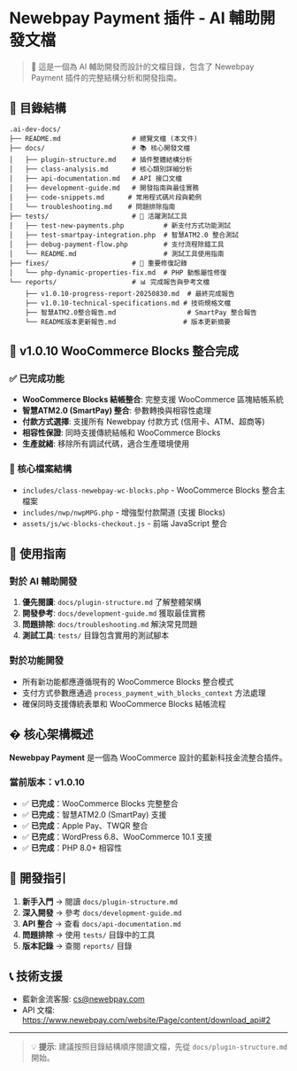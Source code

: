 # Newebpay Payment 插件 - AI 輔助開發文檔

> 🤖 這是一個為 AI 輔助開發而設計的文檔目錄，包含了 Newebpay Payment 插件的完整結構分析和開發指南。

## 📁 目錄結構

```
.ai-dev-docs/
├── README.md                  # 總覽文檔 (本文件)
├── docs/                      # 📚 核心開發文檔
│   ├── plugin-structure.md    # 插件整體結構分析
│   ├── class-analysis.md      # 核心類別詳細分析  
│   ├── api-documentation.md   # API 接口文檔
│   ├── development-guide.md   # 開發指南與最佳實務
│   ├── code-snippets.md      # 常用程式碼片段與範例
│   └── troubleshooting.md    # 問題排除指南
├── tests/                     # 🧪 活躍測試工具
│   ├── test-new-payments.php          # 新支付方式功能測試
│   ├── test-smartpay-integration.php  # 智慧ATM2.0 整合測試
│   ├── debug-payment-flow.php         # 支付流程除錯工具
│   └── README.md                      # 測試工具使用指南
├── fixes/                     # 🔧 重要修復記錄
│   └── php-dynamic-properties-fix.md  # PHP 動態屬性修復
└── reports/                   # 📊 完成報告與參考文檔
    ├── v1.0.10-progress-report-20250830.md  # 最終完成報告
    ├── v1.0.10-technical-specifications.md # 技術規格文檔
    ├── 智慧ATM2.0整合報告.md                  # SmartPay 整合報告
    └── README版本更新報告.md                 # 版本更新摘要
```

## 🎯 v1.0.10 WooCommerce Blocks 整合完成

### ✅ 已完成功能
- **WooCommerce Blocks 結帳整合**: 完整支援 WooCommerce 區塊結帳系統
- **智慧ATM2.0 (SmartPay) 整合**: 參數轉換與相容性處理
- **付款方式選擇**: 支援所有 Newebpay 付款方式 (信用卡、ATM、超商等)
- **相容性保證**: 同時支援傳統結帳和 WooCommerce Blocks
- **生產就緒**: 移除所有調試代碼，適合生產環境使用

### 🔧 核心檔案結構
- `includes/class-newebpay-wc-blocks.php` - WooCommerce Blocks 整合主檔案
- `includes/nwp/nwpMPG.php` - 增強型付款閘道 (支援 Blocks)
- `assets/js/wc-blocks-checkout.js` - 前端 JavaScript 整合

## 🚀 使用指南

### 對於 AI 輔助開發
1. **優先閱讀**: `docs/plugin-structure.md` 了解整體架構
2. **開發參考**: `docs/development-guide.md` 獲取最佳實務
3. **問題排除**: `docs/troubleshooting.md` 解決常見問題
4. **測試工具**: `tests/` 目錄包含實用的測試腳本

### 對於功能開發
- 所有新功能都應遵循現有的 WooCommerce Blocks 整合模式
- 支付方式參數應通過 `process_payment_with_blocks_context` 方法處理
- 確保同時支援傳統表單和 WooCommerce Blocks 結帳流程

## �️ 核心架構概述

**Newebpay Payment** 是一個為 WooCommerce 設計的藍新科技金流整合插件。

### 當前版本：v1.0.10
- ✅ **已完成**：WooCommerce Blocks 完整整合
- ✅ **已完成**：智慧ATM2.0 (SmartPay) 支援
- ✅ **已完成**：Apple Pay、TWQR 整合
- ✅ **已完成**：WordPress 6.8、WooCommerce 10.1 支援
- ✅ **已完成**：PHP 8.0+ 相容性

## 🔧 開發指引

1. **新手入門** → 閱讀 `docs/plugin-structure.md`
2. **深入開發** → 參考 `docs/development-guide.md`  
3. **API 整合** → 查看 `docs/api-documentation.md`
4. **問題排除** → 使用 `tests/` 目錄中的工具
5. **版本記錄** → 查閱 `reports/` 目錄

## 📞 技術支援

- 藍新金流客服: cs@newebpay.com
- API 文檔: https://www.newebpay.com/website/Page/content/download_api#2

---

> 💡 **提示**: 建議按照目錄結構順序閱讀文檔，先從 `docs/plugin-structure.md` 開始。